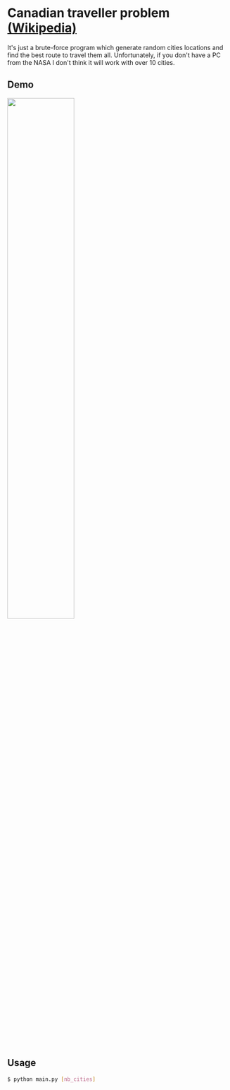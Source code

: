 # Canadian traveller problem [(Wikipedia)](https://en.wikipedia.org/wiki/Canadian_traveller_problem)

It's just a brute-force program which generate random cities locations and find the best route to travel them all. 
Unfortunately, if you don't have a PC from the NASA I don't think it will work with over 10 cities.

## Demo
 
<p align="left">
  <img width="55%" height="55%" src="https://media.discordapp.net/attachments/876447732259225612/1067090105250099282/Capture_decran_2023-01-23_a_15.34.58.png?width=1254&height=1069">
</p>
 
## Usage

```sh
$ python main.py [nb_cities]
```
 
